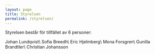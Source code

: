 ```yaml
---
layout: page
title: Styrelsen
permalink: /styrelsen/
---
```


Styrelsen består för tillfället av 6 personer:

Johan Lundqvist\\
Sofia Breedh\\
Eric Hjelmberg\\
Mona Forsgren\\
Gunilla Brandtler\\
Christian Johansson
